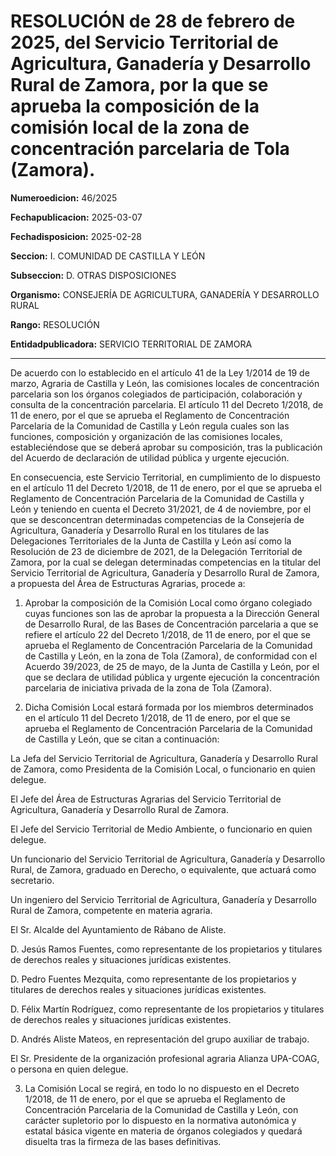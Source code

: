 # RESOLUCIÓN de 28 de febrero de 2025, del Servicio Territorial de Agricultura, Ganadería y Desarrollo Rural de Zamora, por la que se aprueba la composición de la comisión local de la zona de concentración parcelaria de Tola (Zamora).


**Numeroedicion:** 46/2025

**Fechapublicacion:** 2025-03-07

**Fechadisposicion:** 2025-02-28

**Seccion:** I. COMUNIDAD DE CASTILLA Y LEÓN

**Subseccion:** D. OTRAS DISPOSICIONES

**Organismo:** CONSEJERÍA DE AGRICULTURA, GANADERÍA Y DESARROLLO RURAL

**Rango:** RESOLUCIÓN

**Entidadpublicadora:** SERVICIO TERRITORIAL DE ZAMORA


---


De acuerdo con lo establecido en el artículo 41 de la Ley 1/2014 de 19 de marzo, Agraria de Castilla y León, las comisiones locales de concentración parcelaria son los órganos colegiados de participación, colaboración y consulta de la concentración parcelaria. El artículo 11 del Decreto 1/2018, de 11 de enero, por el que se aprueba el Reglamento de Concentración Parcelaria de la Comunidad de Castilla y León regula cuales son las funciones, composición y organización de las comisiones locales, estableciéndose que se deberá aprobar su composición, tras la publicación del Acuerdo de declaración de utilidad pública y urgente ejecución.

En consecuencia, este Servicio Territorial, en cumplimiento de lo dispuesto en el artículo 11 del Decreto 1/2018, de 11 de enero, por el que se aprueba el Reglamento de Concentración Parcelaria de la Comunidad de Castilla y León y teniendo en cuenta el Decreto 31/2021, de 4 de noviembre, por el que se desconcentran determinadas competencias de la Consejería de Agricultura, Ganadería y Desarrollo Rural en los titulares de las Delegaciones Territoriales de la Junta de Castilla y León así como la Resolución de 23 de diciembre de 2021, de la Delegación Territorial de Zamora, por la cual se delegan determinadas competencias en la titular del Servicio Territorial de Agricultura, Ganadería y Desarrollo Rural de Zamora, a propuesta del Área de Estructuras Agrarias, procede a:

1.	Aprobar la composición de la Comisión Local como órgano colegiado cuyas funciones son las de aprobar la propuesta a la Dirección General de Desarrollo Rural, de las Bases de Concentración parcelaria a que se refiere el artículo 22 del Decreto 1/2018, de 11 de enero, por el que se aprueba el Reglamento de Concentración Parcelaria de la Comunidad de Castilla y León, en la zona de Tola (Zamora), de conformidad con el Acuerdo 39/2023, de 25 de mayo, de la Junta de Castilla y León, por el que se declara de utilidad pública y urgente ejecución la concentración parcelaria de iniciativa privada de la zona de Tola (Zamora).

2.	Dicha Comisión Local estará formada por los miembros determinados en el artículo 11 del Decreto 1/2018, de 11 de enero, por el que se aprueba el Reglamento de Concentración Parcelaria de la Comunidad de Castilla y León, que se citan a continuación:

La Jefa del Servicio Territorial de Agricultura, Ganadería y Desarrollo Rural de Zamora, como Presidenta de la Comisión Local, o funcionario en quien delegue.

El Jefe del Área de Estructuras Agrarias del Servicio Territorial de Agricultura, Ganadería y Desarrollo Rural de Zamora.

El Jefe del Servicio Territorial de Medio Ambiente, o funcionario en quien delegue.

Un funcionario del Servicio Territorial de Agricultura, Ganadería y Desarrollo Rural, de Zamora, graduado en Derecho, o equivalente, que actuará como secretario.

Un ingeniero del Servicio Territorial de Agricultura, Ganadería y Desarrollo Rural de Zamora, competente en materia agraria.

El Sr. Alcalde del Ayuntamiento de Rábano de Aliste.

D. Jesús Ramos Fuentes, como representante de los propietarios y titulares de derechos reales y situaciones jurídicas existentes.

D. Pedro Fuentes Mezquita, como representante de los propietarios y titulares de derechos reales y situaciones jurídicas existentes.

D. Félix Martín Rodríguez, como representante de los propietarios y titulares de derechos reales y situaciones jurídicas existentes.

D. Andrés Aliste Mateos, en representación del grupo auxiliar de trabajo.

El Sr. Presidente de la organización profesional agraria Alianza UPA-COAG, o persona en quien delegue.

3.	La Comisión Local se regirá, en todo lo no dispuesto en el Decreto 1/2018, de 11 de enero, por el que se aprueba el Reglamento de Concentración Parcelaria de la Comunidad de Castilla y León, con carácter supletorio por lo dispuesto en la normativa autonómica y estatal básica vigente en materia de órganos colegiados y quedará disuelta tras la firmeza de las bases definitivas.